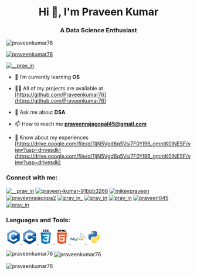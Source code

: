 <h1 align="center">Hi 👋, I'm Praveen Kumar</h1>
<h3 align="center">A Data Science Enthusiast</h3>

<p align="left"> <img src="https://komarev.com/ghpvc/?username=praveenkumar76&label=Profile%20views&color=0e75b6&style=flat" alt="praveenkumar76" /> </p>

<p align="left"> <a href="https://github.com/ryo-ma/github-profile-trophy"><img src="https://github-profile-trophy.vercel.app/?username=praveenkumar76" alt="praveenkumar76" /></a> </p>

<p align="left"> <a href="https://twitter.com/__prav_in" target="blank"><img src="https://img.shields.io/twitter/follow/__prav_in?logo=twitter&style=for-the-badge" alt="__prav_in" /></a> </p>

- 🌱 I’m currently learning **OS**

- 👨‍💻 All of my projects are available at [https://github.com/Praveenkumar76](https://github.com/Praveenkumar76)

- 💬 Ask me about **DSA**

- 📫 How to reach me **praveenrajagopal45@gmail.com**

- 📄 Know about my experiences [https://drive.google.com/file/d/1IjN5Vgd6q5Vsi7F0YI96_gmntK0lNE5F/view?usp=drivesdk](https://drive.google.com/file/d/1IjN5Vgd6q5Vsi7F0YI96_gmntK0lNE5F/view?usp=drivesdk)

<h3 align="left">Connect with me:</h3>
<p align="left">
<a href="https://twitter.com/__prav_in" target="blank"><img align="center" src="https://raw.githubusercontent.com/rahuldkjain/github-profile-readme-generator/master/src/images/icons/Social/twitter.svg" alt="__prav_in" height="30" width="40" /></a>
<a href="https://linkedin.com/in/praveen-kumar-91bbb3266" target="blank"><img align="center" src="https://raw.githubusercontent.com/rahuldkjain/github-profile-readme-generator/master/src/images/icons/Social/linked-in-alt.svg" alt="praveen-kumar-91bbb3266" height="30" width="40" /></a>
<a href="https://www.codechef.com/users/mikeypraveen" target="blank"><img align="center" src="https://cdn.jsdelivr.net/npm/simple-icons@3.1.0/icons/codechef.svg" alt="mikeypraveen" height="30" width="40" /></a>
<a href="https://www.hackerrank.com/praveenrajagopa2" target="blank"><img align="center" src="https://raw.githubusercontent.com/rahuldkjain/github-profile-readme-generator/master/src/images/icons/Social/hackerrank.svg" alt="praveenrajagopa2" height="30" width="40" /></a>
<a href="https://codeforces.com/profile/prav_in_" target="blank"><img align="center" src="https://raw.githubusercontent.com/rahuldkjain/github-profile-readme-generator/master/src/images/icons/Social/codeforces.svg" alt="prav_in_" height="30" width="40" /></a>
<a href="https://www.leetcode.com/prav_in" target="blank"><img align="center" src="https://raw.githubusercontent.com/rahuldkjain/github-profile-readme-generator/master/src/images/icons/Social/leet-code.svg" alt="prav_in" height="30" width="40" /></a>
<a href="https://www.hackerearth.com/prav_in" target="blank"><img align="center" src="https://raw.githubusercontent.com/rahuldkjain/github-profile-readme-generator/master/src/images/icons/Social/hackerearth.svg" alt="prav_in" height="30" width="40" /></a>
<a href="https://auth.geeksforgeeks.org/user/praveen045" target="blank"><img align="center" src="https://raw.githubusercontent.com/rahuldkjain/github-profile-readme-generator/master/src/images/icons/Social/geeks-for-geeks.svg" alt="praveen045" height="30" width="40" /></a>
<a href="https://www.topcoder.com/members/prav_in" target="blank"><img align="center" src="https://raw.githubusercontent.com/rahuldkjain/github-profile-readme-generator/master/src/images/icons/Social/topcoder.svg" alt="prav_in" height="30" width="40" /></a>
</p>

<h3 align="left">Languages and Tools:</h3>
<p align="left"> <a href="https://www.cprogramming.com/" target="_blank" rel="noreferrer"> <img src="https://raw.githubusercontent.com/devicons/devicon/master/icons/c/c-original.svg" alt="c" width="40" height="40"/> </a> <a href="https://www.w3schools.com/cpp/" target="_blank" rel="noreferrer"> <img src="https://raw.githubusercontent.com/devicons/devicon/master/icons/cplusplus/cplusplus-original.svg" alt="cplusplus" width="40" height="40"/> </a> <a href="https://www.w3schools.com/css/" target="_blank" rel="noreferrer"> <img src="https://raw.githubusercontent.com/devicons/devicon/master/icons/css3/css3-original-wordmark.svg" alt="css3" width="40" height="40"/> </a> <a href="https://www.w3.org/html/" target="_blank" rel="noreferrer"> <img src="https://raw.githubusercontent.com/devicons/devicon/master/icons/html5/html5-original-wordmark.svg" alt="html5" width="40" height="40"/> </a> <a href="https://www.mysql.com/" target="_blank" rel="noreferrer"> <img src="https://raw.githubusercontent.com/devicons/devicon/master/icons/mysql/mysql-original-wordmark.svg" alt="mysql" width="40" height="40"/> </a> <a href="https://www.python.org" target="_blank" rel="noreferrer"> <img src="https://raw.githubusercontent.com/devicons/devicon/master/icons/python/python-original.svg" alt="python" width="40" height="40"/> </a> </p>

<p><img align="left" src="https://github-readme-stats.vercel.app/api/top-langs?username=praveenkumar76&show_icons=true&locale=en&layout=compact" alt="praveenkumar76" /></p>

<p>&nbsp;<img align="center" src="https://github-readme-stats.vercel.app/api?username=praveenkumar76&show_icons=true&locale=en" alt="praveenkumar76" /></p>

<p><img align="center" src="https://github-readme-streak-stats.herokuapp.com/?user=praveenkumar76&" alt="praveenkumar76" /></p>

